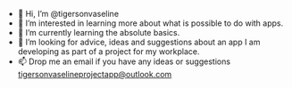 - 👋 Hi, I’m @tigersonvaseline
- 👀 I’m interested in learning more about what is possible to do with apps.
- 🌱 I’m currently learning the absolute basics.
- 💞️ I’m looking for advice, ideas and suggestions about an app I am developing as part of a project for my workplace.
- 📫 Drop me an email if you have any ideas or suggestions tigersonvaselineprojectapp@outlook.com 

<!---
tigersonvaseline/tigersonvaseline is a ✨ special ✨ repository because its `README.md` (this file) appears on your GitHub profile.
You can click the Preview link to take a look at your changes.
--->
